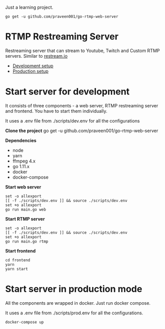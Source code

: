Just a learning project.

```
go get -u github.com/praveen001/go-rtmp-web-server
```

# RTMP Restreaming Server

Restreaming server that can stream to Youtube, Twitch and Custom RTMP servers. Similar to [restream.io](https://restream.io)

- [Development setup](#start-server-for-development)
- [Production setup](#start-server-in-production-mode)

# Start server for development

It consists of three components - a web server, RTMP restreaming server and frontend. You have to start them individually.

It uses a .env file from ./scripts/dev.env for all the configurations

**Clone the project**
go get -u github.com/praveen001/go-rtmp-web-server

**Dependencies**
- node
- yarn
- ffmpeg 4.x
- go 1.11.x
- docker
- docker-compose

**Start web server**

```
set -o allexport
[[ -f ./scripts/dev.env ]] && source ./scripts/dev.env
set +o allexport
go run main.go web
```

**Start RTMP server**

```
set -o allexport
[[ -f ./scripts/dev.env ]] && source ./scripts/dev.env
set +o allexport
go run main.go rtmp
```

**Start frontend**

```
cd frontend
yarn
yarn start
```

# Start server in production mode

All the components are wrapped in docker. Just run docker compose.

It uses a .env file from ./scripts/prod.env for all the configurations.

```
docker-compose up
```
